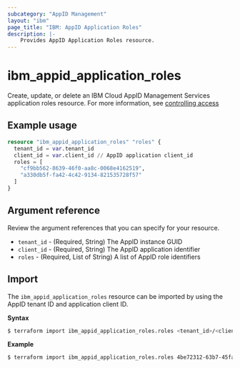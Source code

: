 ```yaml
---
subcategory: "AppID Management"
layout: "ibm"
page_title: "IBM: AppID Application Roles"
description: |-
    Provides AppID Application Roles resource.
---
```


# ibm_appid_application_roles

Create, update, or delete an IBM Cloud AppID Management Services application roles resource. For more information, see [controlling access](https://cloud.ibm.com/docs/appid?topic=appid-access-control&interface=api)

## Example usage

```terraform
resource "ibm_appid_application_roles" "roles" {
  tenant_id = var.tenant_id
  client_id = var.client_id // AppID application client_id
  roles = [
    "cf9bb562-8639-46f0-aa8c-0068e4162519", 
    "a330db5f-fa42-4c42-9134-821535728f57"
  ]
}
```

## Argument reference
Review the argument references that you can specify for your resource.

- `tenant_id` - (Required, String) The AppID instance GUID
- `client_id` - (Required, String) The AppID application identifier
- `roles` - (Required, List of String) A list of AppID role identifiers

## Import

The `ibm_appid_application_roles` resource can be imported by using the AppID tenant ID and application client ID.

**Syntax**

```bash
$ terraform import ibm_appid_application_roles.roles <tenant_id>/<client_id>
```
**Example**

```bash
$ terraform import ibm_appid_application_roles.roles 4be72312-63b7-45fa-9b58-3ae6cd2c90e7/ace469ef-5e1a-4991-8a65-2201b1c5c362
```
